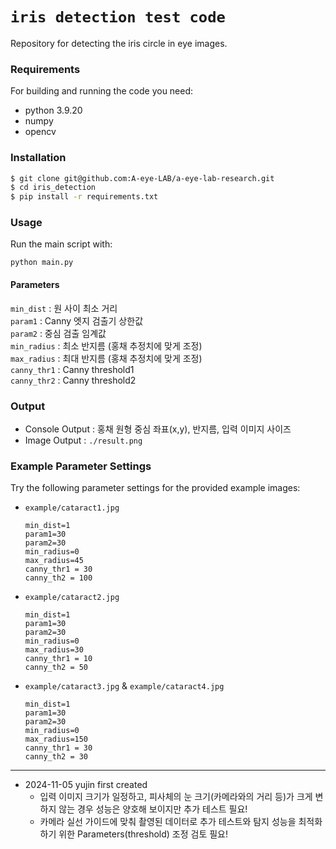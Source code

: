 # `iris detection test code`
Repository for detecting the iris circle in eye images.

### Requirements
For building and running the code you need:
- python 3.9.20
- numpy
- opencv

### Installation
```bash
$ git clone git@github.com:A-eye-LAB/a-eye-lab-research.git
$ cd iris_detection
$ pip install -r requirements.txt
```

### Usage
Run the main script with:
```
python main.py
```

#### Parameters
`min_dist` : 원 사이 최소 거리 \
`param1` : Canny 엣지 검출기 상한값 \
`param2` : 중심 검출 임계값 \
`min_radius` : 최소 반지름 (홍채 추정치에 맞게 조정) \
`max_radius` : 최대 반지름 (홍채 추정치에 맞게 조정) \
`canny_thr1` : Canny threshold1 \
`canny_thr2` : Canny threshold2 

### Output 
- Console Output : 홍채 원형 중심 좌표(x,y), 반지름, 입력 이미지 사이즈
- Image Output : `./result.png`

### Example Parameter Settings
Try the following parameter settings for the provided example images:

- `example/cataract1.jpg` 
    ```
    min_dist=1  
    param1=30  
    param2=30  
    min_radius=0 
    max_radius=45 
    canny_thr1 = 30
    canny_th2 = 100
    ```

- `example/cataract2.jpg`
    ```
    min_dist=1
    param1=30
    param2=30
    min_radius=0
    max_radius=30
    canny_thr1 = 10
    canny_th2 = 50
    ```

- `example/cataract3.jpg` & `example/cataract4.jpg`
    ```
    min_dist=1
    param1=30
    param2=30
    min_radius=0
    max_radius=150
    canny_thr1 = 30
    canny_th2 = 30
    ```

---
- 2024-11-05 yujin first created
    - 입력 이미지 크기가 일정하고, 피사체의 눈 크기(카메라와의 거리 등)가 크게 변하지 않는 경우 성능은 양호해 보이지만 추가 테스트 필요!
    - 카메라 실선 가이드에 맞춰 촬영된 데이터로 추가 테스트와 탐지 성능을 최적화하기 위한 Parameters(threshold) 조정 검토 필요!
